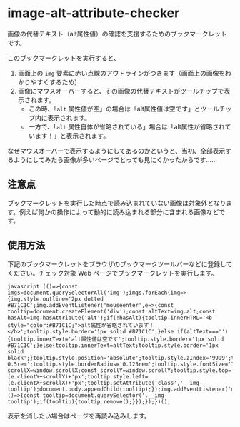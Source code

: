 # image-alt-attribute-checker

画像の代替テキスト（alt属性値）の確認を支援するためのブックマークレットです。

このブックマークレットを実行すると、

1. 画面上の `img` 要素に赤い点線のアウトラインがつきます（画面上の画像をわかりやすくするため）
2. 画像にマウスオーバーすると、その画像の代替テキストがツールチップで表示されます。
    - この時、「`alt` 属性値が空」の場合は「alt属性値は空です」とツールチップ内に表示されます。
    - 一方で、「`alt` 属性自体が省略されている」場合は「alt属性が省略されています！」と表示されます。

なぜマウスオーバーで表示するようにしてあるのかというと、当初、全部表示するようにしてみたら画像が多いページでとっても見にくかったからです……

## 注意点

ブックマークレットを実行した時点で読み込まれていない画像は対象外となります。例えば何かの操作によって動的に読み込まれる部分に含まれる画像などです。

## 使用方法

下記のブックマークレットをブラウザのブックマークツールバーなどに登録してください。チェック対象 Web ページでブックマークレットを実行します。

```
javascript:(()=>{const imgs=document.querySelectorAll('img');imgs.forEach(img=>{img.style.outline='2px dotted #B71C1C';img.addEventListener('mouseenter',e=>{const tooltip=document.createElement('div');const altText=img.alt;const hasAlt=img.hasAttribute('alt');if(!hasAlt){tooltip.innerHTML='<b style="color:#B71C1C;">alt属性が省略されています！</b>';tooltip.style.border='1px solid #B71C1C';}else if(altText===''){tooltip.innerText='alt属性値は空です';tooltip.style.border='1px solid #B71C1C';}else{tooltip.innerText=altText;tooltip.style.border='1px solid black';}tooltip.style.position='absolute';tooltip.style.zIndex='9999';tooltip.style.backgroundColor='white';tooltip.style.padding='0.25rem 0.5rem';tooltip.style.borderRadius='0.125rem';tooltip.style.fontSize='1rem';tooltip.style.pointerEvents='none';tooltip.style.transform='translate(-50%,-100%)';const scrollX=window.scrollX;const scrollY=window.scrollY;tooltip.style.top=(e.clientY+scrollY)+'px';tooltip.style.left=(e.clientX+scrollX)+'px';tooltip.setAttribute('class','__img-tooltip');document.body.appendChild(tooltip);});img.addEventListener('mouseleave',()=>{const tooltip=document.querySelector('.__img-tooltip');if(tooltip){tooltip.remove();}});});})();
```

表示を消したい場合はページを再読み込みします。